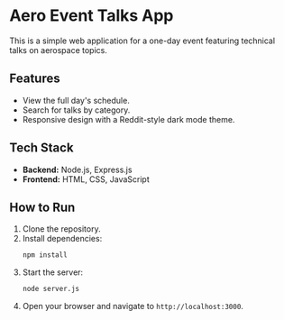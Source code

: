 # Aero Event Talks App

This is a simple web application for a one-day event featuring technical talks on aerospace topics.

## Features

*   View the full day's schedule.
*   Search for talks by category.
*   Responsive design with a Reddit-style dark mode theme.

## Tech Stack

*   **Backend:** Node.js, Express.js
*   **Frontend:** HTML, CSS, JavaScript

## How to Run

1.  Clone the repository.
2.  Install dependencies:
    ```bash
    npm install
    ```
3.  Start the server:
    ```bash
    node server.js
    ```
4.  Open your browser and navigate to `http://localhost:3000`.
